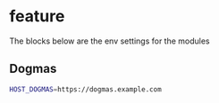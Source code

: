 # feature
The blocks below are the env settings for the modules 

## Dogmas
```bash
HOST_DOGMAS=https://dogmas.example.com
```
